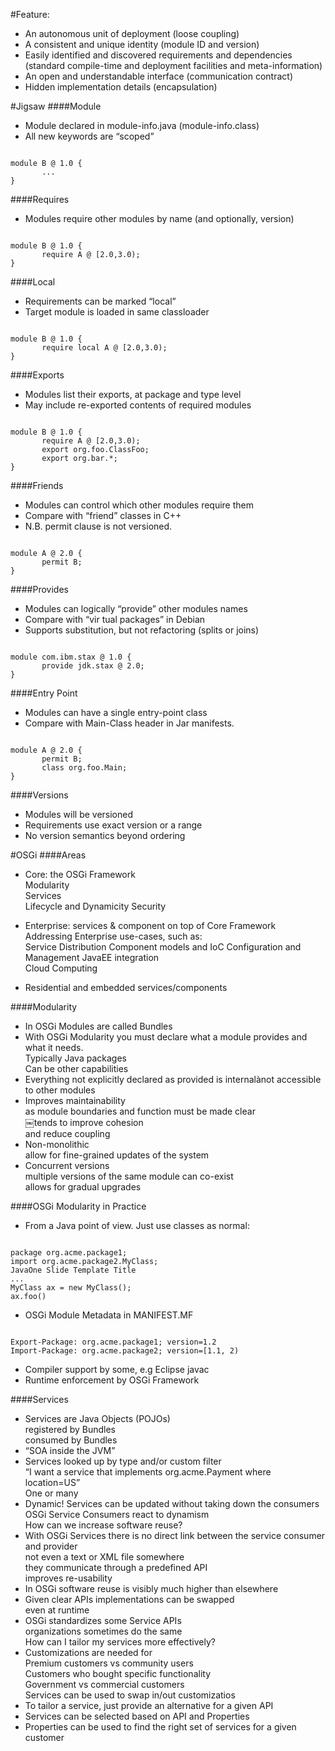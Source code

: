 #Feature:
- An autonomous unit of deployment (loose coupling)
- A consistent and unique identity (module ID and version)
- Easily identified and discovered requirements and dependencies (standard compile-time and deployment facilities and meta-information)
- An open and understandable interface (communication contract)
- Hidden implementation details (encapsulation)

#Jigsaw
####Module
- Module declared in module-info.java (module-info.class)
- All new keywords are “scoped”
<pre><code>
module B @ 1.0 {
       ...
}
</code></pre>

####Requires
- Modules require other modules by name (and optionally, version)
<pre><code>
module B @ 1.0 {
       require A @ [2.0,3.0);
}
</code></pre>

####Local
- Requirements can be marked “local”
- Target module is loaded in same classloader
<pre><code>
module B @ 1.0 {
       require local A @ [2.0,3.0);
}
</code></pre>

####Exports
- Modules list their exports, at package and type level
- May include re-exported contents of required modules
<pre><code>
module B @ 1.0 {
       require A @ [2.0,3.0);
       export org.foo.ClassFoo;
       export org.bar.*;
}
</pre></code>

####Friends
- Modules can control which other modules require them
- Compare with “friend” classes in C++
- N.B. permit clause is not versioned.
<pre><code>
module A @ 2.0 {
       permit B;
}
</pre></code>

####Provides
- Modules can logically “provide” other modules names
- Compare with “vir tual packages” in Debian
- Supports substitution, but not refactoring (splits or joins)
<pre><code>
module com.ibm.stax @ 1.0 {
       provide jdk.stax @ 2.0;
}
</pre></code>

####Entry Point
- Modules can have a single entry-point class
- Compare with Main-Class header in Jar manifests.
<pre><code>
module A @ 2.0 {
       permit B;
       class org.foo.Main;
}
</pre></code>

####Versions
- Modules will be versioned
- Requirements use exact version or a range
- No version semantics beyond ordering

#OSGi
####Areas
- Core: the OSGi Framework  
Modularity  
Services  
Lifecycle and Dynamicity Security  

- Enterprise: services & component on top of Core Framework  
Addressing Enterprise use-cases, such as:  
Service Distribution Component models and IoC Configuration and Management JavaEE integration  
Cloud Computing  

- Residential and embedded services/components

####Modularity
- In OSGi Modules are called Bundles
- With OSGi Modularity you must declare what a module provides and what it needs.  
Typically Java packages  
Can be other capabilities  
- Everything not explicitly declared as provided is internalànot accessible to other modules  
- Improves maintainability  
as module boundaries and function must be made clear  
￼tends to improve cohesion  
  and reduce coupling  
- Non-monolithic  
allow for fine-grained updates of the system  
- Concurrent versions  
multiple versions of the same module can co-exist  
allows for gradual upgrades  

####OSGi Modularity in Practice
- From a Java point of view. Just use classes as normal:
<pre><code>
package org.acme.package1;
import org.acme.package2.MyClass;
JavaOne Slide Template Title
...
MyClass ax = new MyClass();
ax.foo()
</pre></code>
- OSGi Module Metadata in MANIFEST.MF
<pre><code>
Export-Package: org.acme.package1; version=1.2
Import-Package: org.acme.package2; version=[1.1, 2)
</pre></code>
- Compiler support by some, e.g Eclipse javac  
- Runtime enforcement by OSGi Framework  

####Services
- Services are Java Objects (POJOs)  
  registered by Bundles   
  consumed by Bundles  
- “SOA inside the JVM”  
- Services looked up by type and/or custom filter  
  “I want a service that implements org.acme.Payment where location=US”  
  One or many  
- Dynamic! Services can be updated without taking down the consumers  
  OSGi Service Consumers react to dynamism  
How can we increase software reuse?  
- With OSGi Services there is no direct link between the service consumer and provider  
  not even a text or XML file somewhere  
  they communicate through a predefined API  
  improves re-usability  
- In OSGi software reuse is visibly much higher than elsewhere  
- Given clear APIs implementations can be swapped  
  even at runtime  
- OSGi standardizes some Service APIs  
  organizations sometimes do the same  
How can I tailor my services more effectively?  
- Customizations are needed for  
  Premium customers vs community users  
  Customers who bought specific functionality  
  Government vs commercial customers  
  Services can be used to swap in/out customizatios  
- To tailor a service, just provide an alternative for a given API  
- Services can be selected based on API and Properties  
- Properties can be used to find the right set of services for a given customer  

